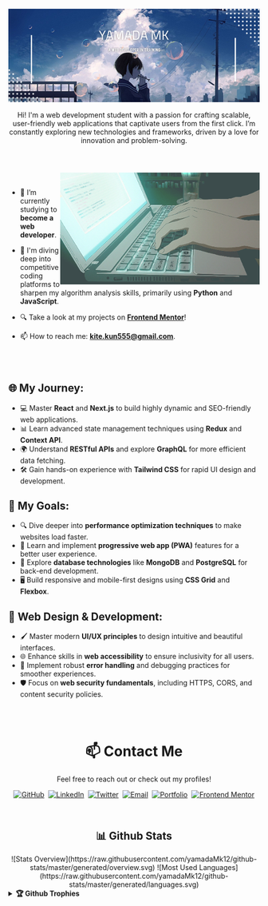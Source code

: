 <div align="center">
    <p>
        <img src="assets/cover.png" alt="cover"/>
    </p>
    <p>Hi! I'm a web development student with a passion for crafting scalable, user-friendly web applications that captivate users from the first click. I’m constantly exploring new technologies and frameworks, driven by a love for innovation and problem-solving.</p>
    <h1></h1>
</div>
<br>
<img align="right" src="assets/keyboard.gif" alt="keyboard" width="400px""/>
<br>

- 🔭 I’m currently studying to **become a web developer**.

- 🌱 I'm diving deep into competitive coding platforms to sharpen my algorithm analysis skills, primarily using **Python** and **JavaScript**.

- 🔍 Take a look at my projects on [**Frontend Mentor**](https://www.frontendmentor.io/profile/yamadaMk12)!

- 📫 How to reach me: **kite.kun555@gmail.com**.

<br><br>

## 🌐 My Journey:  

- 💻 Master **React** and **Next.js** to build highly dynamic and SEO-friendly web applications.  
- 📊 Learn advanced state management techniques using **Redux** and **Context API**.  
- 🌍 Understand **RESTful APIs** and explore **GraphQL** for more efficient data fetching.  
- 🛠️ Gain hands-on experience with **Tailwind CSS** for rapid UI design and development.  

## 🚀 My Goals:  

- 🔍 Dive deeper into **performance optimization techniques** to make websites load faster.  
- 🌱 Learn and implement **progressive web app (PWA)** features for a better user experience.  
- 💾 Explore **database technologies** like **MongoDB** and **PostgreSQL** for back-end development.  
- 🖥️ Build responsive and mobile-first designs using **CSS Grid** and **Flexbox**.  

## 🎨 Web Design & Development:  

- 🖌️ Master modern **UI/UX principles** to design intuitive and beautiful interfaces.  
- 🌐 Enhance skills in **web accessibility** to ensure inclusivity for all users.  
- 🚦 Implement robust **error handling** and debugging practices for smoother experiences.  
- 🛡️ Focus on **web security fundamentals**, including HTTPS, CORS, and content security policies.  

##  
<br>
<div align="center">
<h1>📫 Contact Me</h1> 

Feel free to reach out or check out my profiles!  

[![GitHub](https://img.shields.io/badge/GitHub-000000?style=for-the-badge&logo=GitHub&logoColor=white)](https://github.com/yamadaMk12)&nbsp;
[![LinkedIn](https://img.shields.io/badge/LinkedIn-0A66C2?style=for-the-badge&logo=LinkedIn&logoColor=white)](https://www.linkedin.com/in/yourusername)&nbsp;
[![Twitter](https://img.shields.io/badge/Twitter-1DA1F2?style=for-the-badge&logo=Twitter&logoColor=white)](https://twitter.com/yourusername)&nbsp;
[![Email](https://img.shields.io/badge/Email-D14836?style=for-the-badge&logo=Gmail&logoColor=white)](mailto:kite.kun555@gmail.com)&nbsp;
[![Portfolio](https://img.shields.io/badge/Portfolio-FF5722?style=for-the-badge&logo=Firefox&logoColor=white)](https://yourportfolio.com)&nbsp;
[![Frontend Mentor](https://img.shields.io/badge/-Frontend%20Mentor-5F3DC4?style=for-the-badge&logo=FrontendMentor&logoColor=white&link=https://www.frontendmentor.io/profile/MelvinAguilar)](https://www.frontendmentor.io/profile/yamadaMk12)
</div>
<br>
<h2 align="center">📊 Github Stats</h2>
<div align = "center">
    ![Stats Overview](https://raw.githubusercontent.com/yamadaMk12/github-stats/master/generated/overview.svg)
    ![Most Used Languages](https://raw.githubusercontent.com/yamadaMk12/github-stats/master/generated/languages.svg)
</div>
<details>
    <summary><b>🏆 Github Trophies</b></summary>
    <br>
    <p align="center">
        <img src="https://github-profile-trophy.vercel.app/?username=yamadaMk12&theme=discord" alt="yamadaMk12" />
    </p>
</details>
